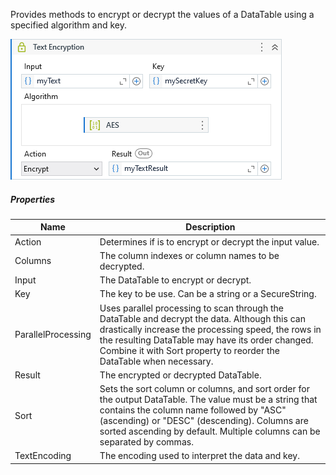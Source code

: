 Provides methods to encrypt or decrypt the values of a DataTable using a specified algorithm and key.

![](../img/activities/DataTableEncryption.png)

##### Properties

|Name              |Description                                                                                                                                                                                                                                                                     |
|------------------|--------------------------------------------------------------------------------------------------------------------------------------------------------------------------------------------------------------------------------------------------------------------------------|
|Action            |Determines if is to encrypt or decrypt the input value.                                                                                                                                                                                                                         |
|Columns           |The column indexes or column names to be decrypted.                                                                                                                                                                                                                             |
|Input             |The DataTable to encrypt or decrypt.                                                                                                                                                                                                                                            |
|Key               |The key to be use. Can be a string or a SecureString.                                                                                                                                                                                                                           |
|ParallelProcessing|Uses parallel processing to scan through the DataTable and decrypt the data. Although this can drastically increase the processing speed, the rows in the resulting DataTable may have its order changed. Combine it with Sort property to reorder the DataTable when necessary.|
|Result            |The encrypted or decrypted DataTable.                                                                                                                                                                                                                                           |
|Sort              |Sets the sort column or columns, and sort order for the output DataTable. The value must be a string that contains the column name followed by "ASC" (ascending) or "DESC" (descending). Columns are sorted ascending by default. Multiple columns can be separated by commas.  |
|TextEncoding      |The encoding used to interpret the data and key.                                                                                                                                                                                                                                |

